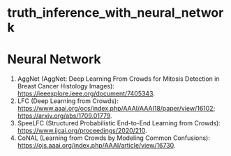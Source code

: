 # truth_inference_with_neural_network

# Neural Network
1. AggNet (AggNet: Deep Learning From Crowds for Mitosis Detection in Breast Cancer Histology Images): https://ieeexplore.ieee.org/document/7405343.
2. LFC (Deep Learning from Crowds): https://www.aaai.org/ocs/index.php/AAAI/AAAI18/paper/view/16102; https://arxiv.org/abs/1709.01779.
3. SpeeLFC (Structured Probabilistic End-to-End Learning from Crowds): https://www.ijcai.org/proceedings/2020/210.
4. CoNAL (Learning from Crowds by Modeling Common Confusions): https://ojs.aaai.org/index.php/AAAI/article/view/16730.
